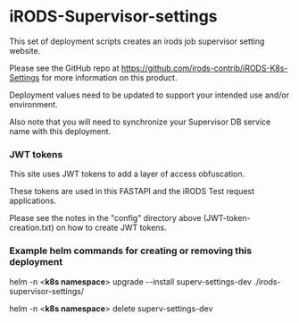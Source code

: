 <!--
BSD 3-Clause All rights reserved.

SPDX-License-Identifier: BSD 3-Clause
-->

# iRODS-Supervisor-settings
This set of deployment scripts creates an irods job supervisor setting website. 

Please see the GitHub repo at https://github.com/irods-contrib/iRODS-K8s-Settings for more information on this product.

Deployment values need to be updated to support your intended use and/or environment. 

Also note that you will need to synchronize your Supervisor DB service name with this deployment.

### JWT tokens
This site uses JWT tokens to add a layer of access obfuscation. 

These tokens are used in this FASTAPI and the iRODS Test request applications.

Please see the notes in the "config" directory above (JWT-token-creation.txt) on how to create JWT tokens. 

### Example helm commands for creating or removing this deployment

helm -n <**k8s namespace**> upgrade --install superv-settings-dev ./irods-supervisor-settings/

helm -n <**k8s namespace**> delete superv-settings-dev
